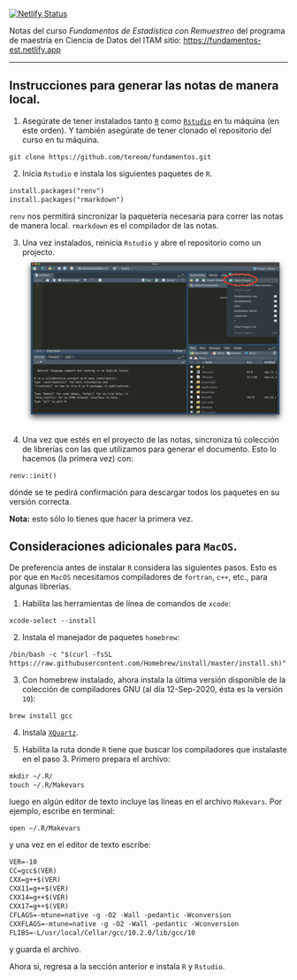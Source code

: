 [![Netlify Status](https://api.netlify.com/api/v1/badges/54022ee4-ae84-48c5-915c-20b85ccb6e08/deploy-status)](https://app.netlify.com/sites/fundamentos/deploys)


Notas del curso *Fundamentos de Estadística con Remuestreo* del programa de
maestría en Ciencia de Datos del ITAM sitio: https://fundamentos-est.netlify.app

---

## Instrucciones para generar las notas de manera local.

1. Asegúrate de tener instalados tanto [`R`](https://cloud.r-project.org/) como
[`Rstudio`](https://rstudio.com/products/rstudio/download/) en tu máquina (en
este orden). Y también asegúrate de tener clonado el repositorio del curso en tu máquina.
```{bash}
git clone https://github.com/tereom/fundamentos.git
```

2. Inicia `Rstudio` e instala los siguientes paquetes de `R`.
```{r}
install.packages("renv")
install.packages("rmarkdown")
```

`renv` nos permitirá sincronizar la paquetería necesaria para correr las notas
de manera local. `rmarkdown` es el compilador de las notas.

3. Una vez instalados, reinicia `Rstudio` y abre el repositorio como un projecto.
![rstudio-project](images/rstudio-project.png)

4. Una vez que estés en el proyecto de las notas, sincroniza tú colección de librerías con las que utilizamos para generar el documento. Esto lo hacemos (la primera vez) con:
```{r}
renv::init()
```
dónde se te pedirá confirmación para descargar todos los paquetes en su versión
correcta.  

**Nota:** esto sólo lo tienes que hacer la primera vez.

## Consideraciones adicionales para `MacOS`.

De preferencia antes de instalar `R` considera las siguientes pasos. Esto es por
que en `MacOS` necesitamos compiladores de `fortran`, `c++`, etc., para algunas librerías.

1. Habilita las herramientas de línea de comandos de `xcode`:
```{bash}
xcode-select --install
```

2. Instala el manejador de paquetes `homebrew`:
```{bash}
/bin/bash -c "$(curl -fsSL https://raw.githubusercontent.com/Homebrew/install/master/install.sh)"
```

3. Con homebrew instalado, ahora instala la última versión disponible de la colección de compiladores GNU (al día 12-Sep-2020, ésta es la versión `10`):
```{bash}
brew install gcc
```

4. Instala [`XQuartz`](https://www.xquartz.org/).

5. Habilita la ruta donde `R` tiene que buscar los compiladores que instalaste en el paso 3. Primero prepara el archivo:
```{bash}
mkdir ~/.R/
touch ~/.R/Makevars
```
luego en algún editor de texto incluye las líneas en el archivo `Makevars`. Por ejemplo, escribe en terminal:
```{bash}
open ~/.R/Makevars
```
y una vez en el editor de texto escribe:
```{bash}
VER=-10
CC=gcc$(VER)
CXX=g++$(VER)
CXX11=g++$(VER)
CXX14=g++$(VER)
CXX17=g++$(VER)
CFLAGS=-mtune=native -g -O2 -Wall -pedantic -Wconversion
CXXFLAGS=-mtune=native -g -O2 -Wall -pedantic -Wconversion
FLIBS=-L/usr/local/Cellar/gcc/10.2.0/lib/gcc/10
```
y guarda el archivo.

Ahora si, regresa a la sección anterior e instala `R` y `Rstudio`.

